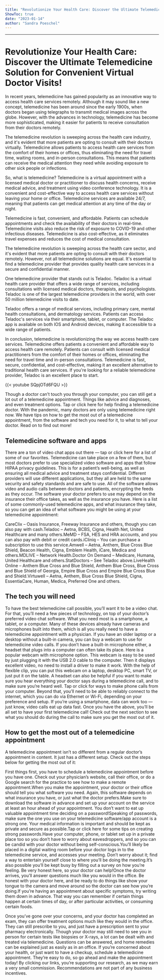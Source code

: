 ```yaml
---
title: "Revolutionize Your Health Care: Discover the Ultimate Telemedicine Solution for Convenient Virtual Doctor Visits!"
ShowToc: true 
date: "2023-01-14"
author: "Sandra Poeschel"
---
```

*****
# Revolutionize Your Health Care: Discover the Ultimate Telemedicine Solution for Convenient Virtual Doctor Visits!

In recent years, telemedicine has gained popularity as an innovative way to access health care services remotely. Although it may sound like a new concept, telemedicine has been around since the early 1900s, when doctors began using telegraphs to transmit medical images across the globe. However, with the advances in technology, telemedicine has become more sophisticated, making it easier for patients to receive consultation from their doctors remotely.

The telemedicine revolution is sweeping across the health care industry, and it's evident that more patients are opting to consult with their doctors virtually. Telemedicine allows patients to access health care services from the comfort of their homes or offices, thus eliminating the need for travel time, waiting rooms, and in-person consultations. This means that patients can receive the medical attention they need while avoiding exposure to other sick people or infections.

So, what is telemedicine? Telemedicine is a virtual appointment with a licensed medical doctor or practitioner to discuss health concerns, receive medical advice, and treatment using video conference technology. It is a convenient and cost-effective way to access health care services without leaving your home or office. Telemedicine services are available 24/7, meaning that patients can get medical attention at any time of the day or night.

Telemedicine is fast, convenient, and affordable. Patients can schedule appointments and check the availability of their doctors in real-time. Telemedicine visits also reduce the risk of exposure to COVID-19 and other infectious diseases. Telemedicine is also cost-effective, as it eliminates travel expenses and reduces the cost of medical consultation.

The telemedicine revolution is sweeping across the health care sector, and it's evident that more patients are opting to consult with their doctors remotely. However, not all telemedicine solutions are equal. It's essential to find a telemedicine provider that provides quality health care services in a secure and confidential manner.

One telemedicine provider that stands out is Teladoc. Teladoc is a virtual health care provider that offers a wide range of services, including consultations with licensed medical doctors, therapists, and psychologists. Teladoc is one of the largest telemedicine providers in the world, with over 50 million telemedicine visits to date.

Teladoc offers a range of medical services, including primary care, mental health consultations, and dermatology services. Patients can access Teladoc's services via their smartphone, tablet, or computer. The Teladoc app is available on both IOS and Android devices, making it accessible to a wide range of patients.

In conclusion, telemedicine is revolutionizing the way we access health care services. Telemedicine offers patients a convenient and affordable way to access health care remotely. Patients can consult with licensed medical practitioners from the comfort of their homes or offices, eliminating the need for travel time and in-person consultations. Telemedicine is fast, secure, confidential, and cost-effective, making it an excellent alternative to traditional health care services. If you're looking for a reliable telemedicine provider, Teladoc is an excellent place to start.

{{< youtube SQpjOTd6FQU >}} 



Though a doctor can’t touch you through your computer, you can still get a lot out of a telemedicine appointment. Things like advice and diagnoses, and even treatment options. Tap or click here for help finding a telemedicine doctor.
With the pandemic, many doctors are only using telemedicine right now. We have tips on how to get the most out of a telemedicine appointment, from the software and tech you need for it, to what to tell your doctor. Read on to find out more!

 
## Telemedicine software and apps


There are a ton of video chat apps out there — tap or click here for a list of some of our favorites. Telemedicine can take place on a few of them, but most doctors prefer to use specialized video software and apps that follow HIPAA privacy guidelines.
This is for a patient’s well-being, as well as ensuring all medical advice and treatment stays confidential. Different providers will use different applications, but they all are held to the same security and safety standards and are safe to use.
All of the software allows video and audio calls between doctors and patients, encrypting the feeds as they occur. The software your doctor prefers to use may depend on the insurance their office takes, as well as the insurance you have.
Here is a list of some commonly-used telemedicine apps, and what insurance they take, so you can get an idea of what software you might be using at your telemedicine appointment:

 
CareClix – Oasis Insurance, Freeway Insurance and others, though you can also pay with cash.Teladoc – Aetna, BCBS, Cigna, Health Net, United Healthcare and many others.MeMD – FSA, HES and HRA accounts, and you can also pay with debit or credit cards.iCliniq – You can purchase a subscription to use this service.Amwell – Aetna, Anthem, Blue Cross Blue Shield, Beacon Health, Cigna, Emblem Health, iCare, Medica and others.MDLIVE – Network Health.Doctor On Demand – Medicare, Humana, United Healthcare and others.StatDoctors – See Teladoc above.LiveHealth Online – Anthem Blue Cross and Blue Shield, Anthem Blue Cross, Blue Cross and Blue Shield of Georgia, Empire Blue Cross and Empire Blue Cross Blue and Shield.Virtuwell – Aetna, Anthem, Blue Cross Blue Shield, Cigna, EssentiaCare, Human, Medica, Preferred One and others.
 
## The tech you will need


To have the best telemedicine call possible, you’ll want it to be a video chat. For that, you’ll need a few pieces of technology, on top of your doctor’s preferred video chat software.
What you need most is a smartphone, a tablet, or a computer. Many of these devices already have cameras and microphones built into them, which is all you really need to have a telemedicine appointment with a physician.
If you have an older laptop or a desktop without a built-in camera, you can buy a webcam to use for telemedicine video calls. If you don’t have a built-in microphone either, a headset that plugs into a computer can often take its place.
Here is a popular webcam with microphone option. This webcam is easy to be used by just plugging it with the USB 2.0 cable to the computer. Then it displays excellent video, no need to install a driver to make it work. With the help of flexible clip, you can put this webcam on a laptop, desktop PC, smart TV, or just put it on the table.
A headset can also be helpful if you want to make sure you hear everything your doctor says during a telemedicine call, and to make sure you’re heard well. Tap or click for ways to make phone calls from your computer.
Beyond that, you’ll need to be able to reliably connect to the internet, which you can do via Ethernet or Wi-Fi, depending on your preference and setup. If you’re using a smartphone, data can work too — just know, video calls eat up data fast.
Once you have the above, you’ll be all set to have your first telemedicine call! Check out the next section to see what you should do during the call to make sure you get the most out of it.

 
## How to get the most out of a telemedicine appointment


A telemedicine appointment isn’t so different from a regular doctor’s appointment in content. It just has a different setup. Check out the steps below for getting the most out of it:

 
First things first, you have to schedule a telemedicine appointment before you have one. Check out your physician’s website, call their office, or do a Google search for the practice to see how to make a remote appointment.When you make the appointment, your doctor or their office should tell you what software you need. Again, this software depends on what insurance you have, or just what the doctor prefers.Make sure to download the software in advance and set up your account on the service at least an hour ahead of your appointment. You don’t want to eat up valuable appointment time deciding on a password!Speaking of passwords, make sure the one you use on your telemedicine software/app account is a strong one. Your medical information is important and should be kept as private and secure as possible.Tap or click here for some tips on creating strong passwords.Have your computer, phone, or tablet set up in a private place too so you don’t have to worry about eavesdroppers, and so you can be candid with your doctor without being self-conscious.You’ll likely be placed in a digital waiting room before your doctor logs in to the telemedicine service, and accesses your meeting. Don’t worry about it; find a way to entertain yourself close to where you’ll be doing the meeting.It’s also possible you’ll be kept busy by filling out a survey on how you’re feeling. Be very honest here, so your doctor can help!Once the doctor arrives, you’ll answer questions much like you would in the office. Be honest with your doctor here, and be ready to do things like show your tongue to the camera and move around so the doctor can see how you’re doing.If you’re having an appointment about specific symptoms, try writing them down in advance. That way you can remember if certain things happen at certain times of day, or after particular activities, or consuming certain foods.


Once you’ve gone over your concerns, and your doctor has completed an exam, they can offer treatment options much like they would in the office. They can still prescribe to you, and just have a prescription sent to your pharmacy electronically.
Though your doctor may still need to see you in person for certain tests like biopsies or X-rays, a lot can be dealt with and treated via telemedicine. Questions can be answered, and home remedies can be explained just as easily as in an office.
If you’re concerned about your health, or just want to have a checkup, schedule a telemedicine appointment. They’re easy to do, so go ahead and make the appointment today!
By clicking our links, you’re supporting our research, as we may earn a very small commission. Recommendations are not part of any business incentives.





